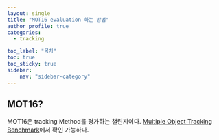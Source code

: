 ```yaml
---
layout: single
title: "MOT16 evaluation 하는 방법"
author_profile: true
categories:
  - tracking

toc_label: "목차"
toc: true
toc_sticky: true
sidebar:
    nav: "sidebar-category"
---
```


## MOT16?
MOT16은 tracking Method를 평가하는 챌린지이다. [Multiple Object Tracking Benchmark](https://motchallenge.net/data/MOT16/)에서 확인 가능하다.